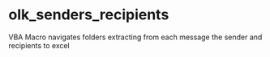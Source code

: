 # olk_senders_recipients
 VBA Macro navigates folders extracting from each message the sender and recipients to excel
